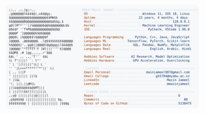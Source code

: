 <picture>
  <source srcset="https://raw.githubusercontent.com/mmazinjameel/mmazinjameel/main/dark_mode.svg?v=1741500629" media="(prefers-color-scheme: dark)">
  <img src="https://raw.githubusercontent.com/mmazinjameel/mmazinjameel/main/light_mode.svg?v=1741500629">
</picture>
